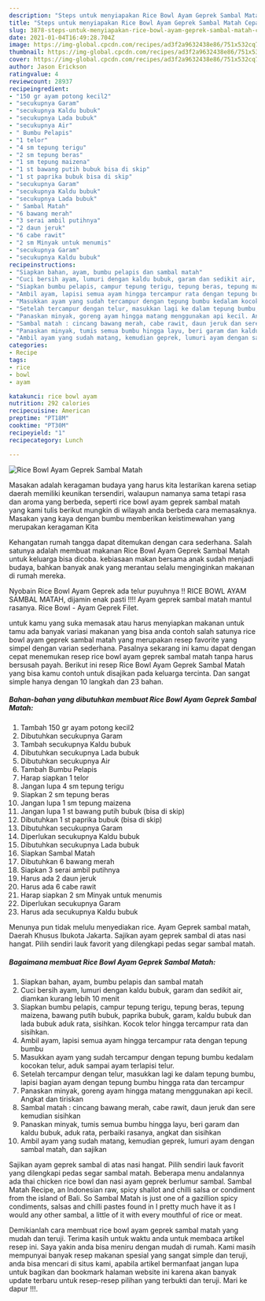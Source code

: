 ```yaml
---
description: "Steps untuk menyiapakan Rice Bowl Ayam Geprek Sambal Matah Cepat"
title: "Steps untuk menyiapakan Rice Bowl Ayam Geprek Sambal Matah Cepat"
slug: 3878-steps-untuk-menyiapakan-rice-bowl-ayam-geprek-sambal-matah-cepat
date: 2021-01-04T16:49:28.704Z
image: https://img-global.cpcdn.com/recipes/ad3f2a9632438e86/751x532cq70/rice-bowl-ayam-geprek-sambal-matah-foto-resep-utama.jpg
thumbnail: https://img-global.cpcdn.com/recipes/ad3f2a9632438e86/751x532cq70/rice-bowl-ayam-geprek-sambal-matah-foto-resep-utama.jpg
cover: https://img-global.cpcdn.com/recipes/ad3f2a9632438e86/751x532cq70/rice-bowl-ayam-geprek-sambal-matah-foto-resep-utama.jpg
author: Jason Erickson
ratingvalue: 4
reviewcount: 28937
recipeingredient:
- "150 gr ayam potong kecil2"
- "secukupnya Garam"
- "secukupnya Kaldu bubuk"
- "secukupnya Lada bubuk"
- "secukupnya Air"
- " Bumbu Pelapis"
- "1 telor"
- "4 sm tepung terigu"
- "2 sm tepung beras"
- "1 sm tepung maizena"
- "1 st bawang putih bubuk bisa di skip"
- "1 st paprika bubuk bisa di skip"
- "secukupnya Garam"
- "secukupnya Kaldu bubuk"
- "secukupnya Lada bubuk"
- " Sambal Matah"
- "6 bawang merah"
- "3 serai ambil putihnya"
- "2 daun jeruk"
- "6 cabe rawit"
- "2 sm Minyak untuk menumis"
- "secukupnya Garam"
- "secukupnya Kaldu bubuk"
recipeinstructions:
- "Siapkan bahan, ayam, bumbu pelapis dan sambal matah"
- "Cuci bersih ayam, lumuri dengan kaldu bubuk, garam dan sedikit air, diamkan kurang lebih 10 menit"
- "Siapkan bumbu pelapis, campur tepung terigu, tepung beras, tepung maizena, bawang putih bubuk, paprika bubuk, garam, kaldu bubuk dan lada bubuk aduk rata, sisihkan. Kocok telor hingga tercampur rata dan sisihkan."
- "Ambil ayam, lapisi semua ayam hingga tercampur rata dengan tepung bumbu"
- "Masukkan ayam yang sudah tercampur dengan tepung bumbu kedalam kocokan telur, aduk sampai ayam terlapisi telur."
- "Setelah tercampur dengan telur, masukkan lagi ke dalam tepung bumbu, lapisi bagian ayam dengan tepung bumbu hingga rata dan tercampur"
- "Panaskan minyak, goreng ayam hingga matang menggunakan api kecil. Angkat dan tiriskan"
- "Sambal matah : cincang bawang merah, cabe rawit, daun jeruk dan sere kemudian sisihkan"
- "Panaskan minyak, tumis semua bumbu hingga layu, beri garam dan kaldu bubuk, aduk rata, perbaiki rasanya, angkat dan sisihkan"
- "Ambil ayam yang sudah matang, kemudian geprek, lumuri ayam dengan sambal matah, dan sajikan"
categories:
- Recipe
tags:
- rice
- bowl
- ayam

katakunci: rice bowl ayam 
nutrition: 292 calories
recipecuisine: American
preptime: "PT18M"
cooktime: "PT30M"
recipeyield: "1"
recipecategory: Lunch

---
```



![Rice Bowl Ayam Geprek Sambal Matah](https://img-global.cpcdn.com/recipes/ad3f2a9632438e86/751x532cq70/rice-bowl-ayam-geprek-sambal-matah-foto-resep-utama.jpg)

Masakan adalah keragaman budaya yang harus kita lestarikan karena setiap daerah memiliki keunikan tersendiri, walaupun namanya sama tetapi rasa dan aroma yang berbeda, seperti rice bowl ayam geprek sambal matah yang kami tulis berikut mungkin di wilayah anda berbeda cara memasaknya. Masakan yang kaya dengan bumbu memberikan keistimewahan yang merupakan keragaman Kita

Kehangatan rumah tangga dapat ditemukan dengan cara sederhana. Salah satunya adalah membuat makanan Rice Bowl Ayam Geprek Sambal Matah untuk keluarga bisa dicoba. kebiasaan makan bersama anak sudah menjadi budaya, bahkan banyak anak yang merantau selalu menginginkan makanan di rumah mereka.

Nyobain Rice Bowl Ayam Geprek ada telur puyuhnya !! RICE BOWL AYAM SAMBAL MATAH, dijamin enak pasti !!!! Ayam geprek sambal matah mantul rasanya. Rice Bowl - Ayam Geprek Filet.

untuk kamu yang suka memasak atau harus menyiapkan makanan untuk tamu ada banyak variasi makanan yang bisa anda contoh salah satunya rice bowl ayam geprek sambal matah yang merupakan resep favorite yang simpel dengan varian sederhana. Pasalnya sekarang ini kamu dapat dengan cepat menemukan resep rice bowl ayam geprek sambal matah tanpa harus bersusah payah.
Berikut ini resep Rice Bowl Ayam Geprek Sambal Matah yang bisa kamu contoh untuk disajikan pada keluarga tercinta. Dan sangat simple hanya dengan 10 langkah dan 23 bahan.


<!--inarticleads1-->

##### Bahan-bahan yang dibutuhkan membuat Rice Bowl Ayam Geprek Sambal Matah:

1. Tambah 150 gr ayam potong kecil2
1. Dibutuhkan secukupnya Garam
1. Tambah secukupnya Kaldu bubuk
1. Dibutuhkan secukupnya Lada bubuk
1. Dibutuhkan secukupnya Air
1. Tambah  Bumbu Pelapis
1. Harap siapkan 1 telor
1. Jangan lupa 4 sm tepung terigu
1. Siapkan 2 sm tepung beras
1. Jangan lupa 1 sm tepung maizena
1. Jangan lupa 1 st bawang putih bubuk (bisa di skip)
1. Dibutuhkan 1 st paprika bubuk (bisa di skip)
1. Dibutuhkan secukupnya Garam
1. Diperlukan secukupnya Kaldu bubuk
1. Dibutuhkan secukupnya Lada bubuk
1. Siapkan  Sambal Matah
1. Dibutuhkan 6 bawang merah
1. Siapkan 3 serai ambil putihnya
1. Harus ada 2 daun jeruk
1. Harus ada 6 cabe rawit
1. Harap siapkan 2 sm Minyak untuk menumis
1. Diperlukan secukupnya Garam
1. Harus ada secukupnya Kaldu bubuk


Menunya pun tidak melulu menyediakan rice. Ayam Geprek sambal matah, Daerah Khusus Ibukota Jakarta. Sajikan ayam geprek sambal di atas nasi hangat. Pilih sendiri lauk favorit yang dilengkapi pedas segar sambal matah. 

<!--inarticleads2-->

##### Bagaimana membuat  Rice Bowl Ayam Geprek Sambal Matah:

1. Siapkan bahan, ayam, bumbu pelapis dan sambal matah
1. Cuci bersih ayam, lumuri dengan kaldu bubuk, garam dan sedikit air, diamkan kurang lebih 10 menit
1. Siapkan bumbu pelapis, campur tepung terigu, tepung beras, tepung maizena, bawang putih bubuk, paprika bubuk, garam, kaldu bubuk dan lada bubuk aduk rata, sisihkan. Kocok telor hingga tercampur rata dan sisihkan.
1. Ambil ayam, lapisi semua ayam hingga tercampur rata dengan tepung bumbu
1. Masukkan ayam yang sudah tercampur dengan tepung bumbu kedalam kocokan telur, aduk sampai ayam terlapisi telur.
1. Setelah tercampur dengan telur, masukkan lagi ke dalam tepung bumbu, lapisi bagian ayam dengan tepung bumbu hingga rata dan tercampur
1. Panaskan minyak, goreng ayam hingga matang menggunakan api kecil. Angkat dan tiriskan
1. Sambal matah : cincang bawang merah, cabe rawit, daun jeruk dan sere kemudian sisihkan
1. Panaskan minyak, tumis semua bumbu hingga layu, beri garam dan kaldu bubuk, aduk rata, perbaiki rasanya, angkat dan sisihkan
1. Ambil ayam yang sudah matang, kemudian geprek, lumuri ayam dengan sambal matah, dan sajikan


Sajikan ayam geprek sambal di atas nasi hangat. Pilih sendiri lauk favorit yang dilengkapi pedas segar sambal matah. Beberapa menu andalannya ada thai chicken rice bowl dan nasi ayam geprek berlumur sambal. Sambal Matah Recipe, an Indonesian raw, spicy shallot and chilli salsa or condiment from the island of Bali. So Sambal Matah is just one of a gazillion spicy condiments, salsas and chilli pastes found in I pretty much have it as I would any other sambal, a little of it with every mouthful of rice or meat. 

Demikianlah cara membuat rice bowl ayam geprek sambal matah yang mudah dan teruji. Terima kasih untuk waktu anda untuk membaca artikel resep ini. Saya yakin anda bisa meniru dengan mudah di rumah. Kami masih mempunyai banyak resep makanan spesial yang sangat simple dan teruji, anda bisa mencari di situs kami, apabila artikel bermanfaat jangan lupa untuk bagikan dan bookmark halaman website ini karena akan banyak update terbaru untuk resep-resep pilihan yang terbukti dan teruji. Mari ke dapur !!!. 
